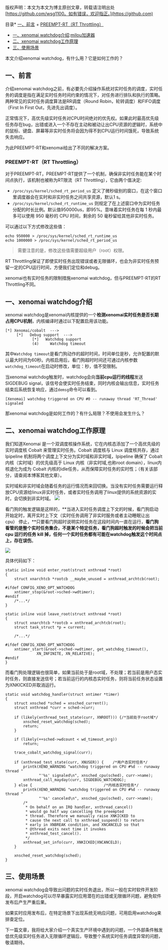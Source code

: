 
版权声明：本文为本文为博主原创文章，转载请注明出处 [https://github.com/wsg1100。如有错误，欢迎指正。](https://github.com)


目录* [一、前言](https://github.com)
	+ [PREEMPT\-RT（RT Throttling）](https://github.com)
* [一、xenomai watchdog介绍](https://github.com):[milou加速器](https://xinminxuehui.org)
* [二、xenomai watchdog工作原理](https://github.com)
* [三、使用场景](https://github.com)

本文介绍xenomai watchdog，有什么用？它是如何工作的？


## 一、前言


介绍xenomai watchdog之前，有必要先介绍操作系统对实时任务的调度，实时任务的调度是指在满足实时任务时间约束的情况下，对任务进行排队和执行的策略。两种常见的实时任务调度算法是RR调度（Round Robin，轮转调度）和FIFO调度（First In First Out，先进先出调度）。


正常情况下，高优先级实时任务对CPU时间绝对的优先权。如果此时最高优先级任务存在bug，出错或进入一个不存在主动和被动让出CPU资源的逻辑时，系统中的鼠标、键盘、屏幕等非实时任务将会因为得不到CPU运行时间饿死，导致系统失去响应。


为此PREEMPT\-RT和xenomai给出了不同的解决方案。


### PREEMPT\-RT（RT Throttling）


对于PREEMPT\-RT，PREEMPT\-RT提供了一个机制，确保非实时任务能在某个时间点执行，该机制也被称为RT限流（RT Throttling），它由两个值决定:


* `/proc/sys/kernel/sched_rt_period_us` 定义了微秒级别的窗口，在这个窗口里调度器会在实时和非实时任务之间共享资源，默认1 s。
* `/proc/sys/kernel/sched_rt_runtime_us` 则规定了在上述窗口中为实时任务分配的时长比例。默认值950000us，即95%。意味着实时任务在每 1 秒内最多可以使用 950 毫秒的 CPU 时间，剩余的 50 毫秒留给其他非实时任务。


可以通过以下方式修改这些值：



```
echo 950000 > /proc/sys/kernel/sched_rt_runtime_us
echo 1000000 > /proc/sys/kernel/sched_rt_period_us

```


> 需要注意的是，修改这些值需要超级用户（root）权限。


RT Throttling保证了即使实时任务出现错误或者无限循环，也会为非实时任务预留一定的CPU运行时间，方便我们定位和debug。


xenomai也有实时任务的限制措施xenomai watchdog，但与PREEMPT\-RT的RT Throttling不同。


## 一、xenomai watchdog介绍


xenomai watchdog是xenomai内核提供的一个**检测xenomai实时任务是否长期占用CPU机制**，内核编译时通过以下配置启用该功能。



```
[*] Xenomai/cobalt  ---> 
     [*]   Debug support  --->
    		[*]   Watchdog support
    		(4)     Watchdog timeout 

```

其中`Watchdog timeout`是看门狗动作的超时时间，时间单位是秒，允许配置的默认最大时间为60秒。内核启用后，看门狗超时时间还可通过内核参数`watchdog_timeout`在启动时修改，单位：秒，值不受限制。


当xenomai watchdog触发时，watchdog会向**当前cpu运行的线程**发送SIGDEBUG signal，该信号会使实时任务结束，同时内核会输出信息，实时任务结束后系统恢复响应，通过`demsg`命令可以看到。



```
[Xenomai] watchdog triggered on CPU #0 -- runaway thread 'RT_Thread' signaled

```

那xenomai watchdog是如何工作的？有什么局限？不使用会发生什么？


## 二、xenomai watchdog工作原理


我们知道Xenomai 是一个双调度核操作系统，它在内核态添加了一个高优先级的实时调度核 Cobalt 来管理实时任务。Cobalt 调度核与 Linux 调度核共存，通过 Ipipeline 机制将两个调度上下文分为实时域和非实时域，Ipipeline 确保了 Cobalt 内核（实时域）的优先级高于 Linux 内核（非实时域,也称root domain），linux内核退化为成为 Cobalt 内核的idle任务，从而保障实时任务的实时性；（有关该部分，请查阅本博客其他文章）。


实时域和非实时域会随着任务的运行情况而来回切换。当没有实时任务需要运行释放CPU资源给linux非实时任务，或者实时任务调用了linux提供的系统资源的实时，会切换到非实时域。
![](https://wsg-blogs-pic.oss-cn-beijing.aliyuncs.com/xenomai/xenomai-arc.png)


看门狗的触发逻辑是这样的，**当进入实时任务调度上下文的时候，看门狗启动开始定时，离开实时上下文（实时任务调用了非实时服务或者主动睡眠让出 cpu） 停止，**只要看门狗超时说明实时任务在这段时间内一直在运行，**看门狗看管的是整个实时任务集合，不是某个特定任务，看门狗超时触发的时候会把当前 cpu 运行的任务 kill 掉，任何一个实时任务都有可能在watchdog触发这个时间点上，存在误伤**。


![](https://wsg-blogs-pic.oss-cn-beijing.aliyuncs.com/xenomai/image-20220424091221790.png)


具体代码如下：



```
static inline void enter_root(struct xnthread *root)
{
	struct xnarchtcb *rootcb __maybe_unused = xnthread_archtcb(root);

#ifdef CONFIG_XENO_OPT_WATCHDOG
	xntimer_stop(&root->sched->wdtimer);
#endif
	/*...*/
}

static inline void leave_root(struct xnthread *root)
{
	struct xnarchtcb *rootcb = xnthread_archtcb(root);
	struct task_struct *p = current;

	/*...*/

#ifdef CONFIG_XENO_OPT_WATCHDOG
	xntimer_start(&root->sched->wdtimer, get_watchdog_timeout(),
		      XN_INFINITE, XN_RELATIVE);
#endif
}

```

而看门狗处理逻辑也很简单，如果当前处于是root域，不处理；若当前是用户态实时任务，则直接发送信号；若当前运行的内核态实时任务，则将当前任务状态设置为XNKICKED并取消运行。



```
static void watchdog_handler(struct xntimer *timer)
{
	struct xnsched *sched = xnsched_current();
	struct xnthread *curr = sched->curr;

	if (likely(xnthread_test_state(curr, XNROOT))) {/*当前处于root域*/
		xnsched_reset_watchdog(sched);
		return;
	}

	if (likely(++sched->wdcount < wd_timeout_arg))
		return;

	trace_cobalt_watchdog_signal(curr);

	if (xnthread_test_state(curr, XNUSER)) {	/*用户态实时任务*/
		printk(XENO_WARNING "watchdog triggered on CPU #%d -- runaway thread "
		       "'%s' signaled\n", xnsched_cpu(sched), curr->name);
		xnthread_call_mayday(curr, SIGDEBUG_WATCHDOG);
	} else {								/*内核态实时任务*/
		printk(XENO_WARNING "watchdog triggered on CPU #%d -- runaway thread "
		       "'%s' canceled\n", xnsched_cpu(sched), curr->name);
		/*
		 * On behalf on an IRQ handler, xnthread_cancel()
		 * would go half way cancelling the preempted
		 * thread. Therefore we manually raise XNKICKED to
		 * cause the next call to xnthread_suspend() to return
		 * early in XNBREAK condition, and XNCANCELD so that
		 * @thread exits next time it invokes
		 * xnthread_test_cancel().
		 */
		xnthread_set_info(curr, XNKICKED|XNCANCELD);
	}

	xnsched_reset_watchdog(sched);
}

```

## 三、使用场景


xenomai watchdog会导致出问题的实时任务退出，所以一般在实时软件开发阶段，开启watchdog可以尽早暴露实时应用潜在的出错或无限循环问题，避免软件发布后产生严重后果。


如果实时应用发布后，在特定场景下出现系统无响应问题，可用启用watchdog来排查定位。


下一篇文章，我将给大家介绍一个真实生产环境中遇到的问题，一个外部条件触发低优先级实时任务进入无限循环逻辑后，导致整个系统实时任务调度异常的问题，敬请期待。


